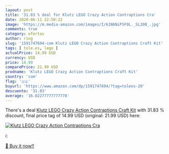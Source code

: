 ```yaml
---
layout: post
title: '31.83 % deal for Klutz LEGO Crazy Action Contraptions Cra'
date: 2020-06-11 22:50:22
image: 'https://m.media-amazon.com/images/I/61N6NiPSF0L._SL200_.jpg'
comments: true
category: ofertas
author: ring
slug: '1591747694-com Klutz LEGO Crazy Action Contraptions Craft Kit'
tags: [ tole.es, lego ]
actualPrice: 14.99 USD
currency: USD
price: 14.99
comparePrice: 21.99 USD
prodname: 'Klutz LEGO Crazy Action Contraptions Craft Kit'
country: 'com'
flag: '🇺🇸'
buyurl: 'https://www.amazon.com/dp/1591747694/?tag=tolees-20'
descuento: '31.83'
average: '16.02277777777778'
---
```


There's a deal [Klutz LEGO Crazy Action Contraptions Craft Kit](https://www.amazon.com/dp/1591747694/?tag=tolees-20)  with  31.83 % discount, final price tag of  14.99 USD (original: 21.99 USD) here:

[![Klutz LEGO Crazy Action Contraptions Cra](https://m.media-amazon.com/images/I/61N6NiPSF0L._SL200_.jpg)](https://www.amazon.com/dp/1591747694/?tag=tolees-20)

ℹ️:


[🛒 Buy it now!!](https://www.amazon.com/dp/1591747694/?tag=tolees-20)
